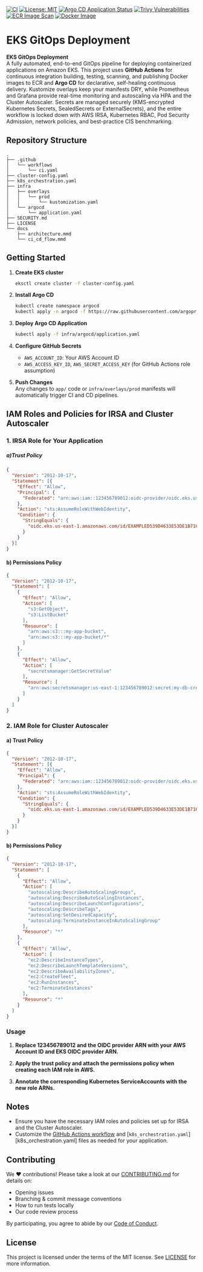 [![CI](https://github.com/PickleKemo/k8s-eks-gitops/actions/workflows/ci.yaml/badge.svg)](https://github.com/PickleKemo/k8s-eks-gitops/actions/workflows/ci.yaml)
[![License: MIT](https://img.shields.io/badge/License-MIT-yellow.svg)](LICENSE)
[![Argo CD Application Status](https://img.shields.io/badge/ArgoCD-Synced-brightgreen.svg)](https://argocd.example.com/applications/my-app)
[![Trivy Vulnerabilities](https://img.shields.io/badge/Trivy-Security_passed-brightgreen.svg)](https://github.com/PickleKemo/k8s-eks-gitops/actions/workflows/ci.yaml)
[![ECR Image Scan](https://img.shields.io/badge/ECR%20Scan-passing-brightgreen)](https://console.aws.amazon.com/ecr/repositories/your-repo/image-scanning)
[![Docker Image](https://img.shields.io/docker/v/your-org/my-app?label=Docker%20Image&style=flat)](https://hub.docker.com/r/your-org/my-app)

# EKS GitOps Deployment

**EKS GitOps Deployment**  
A fully automated, end-to-end GitOps pipeline for deploying containerized applications on Amazon EKS. This project uses **GitHub Actions** for continuous integration building, testing, scanning, and publishing Docker images to ECR and **Argo CD** for declarative, self-healing continuous delivery. Kustomize overlays keep your manifests DRY, while Prometheus and Grafana provide real-time monitoring and autoscaling via HPA and the Cluster Autoscaler. Secrets are managed securely (KMS-encrypted Kubernetes Secrets, SealedSecrets or ExternalSecrets), and the entire workflow is locked down with AWS IRSA, Kubernetes RBAC, Pod Security Admission, network policies, and best-practice CIS benchmarking.

## Repository Structure

```
.
├── .github
│   └── workflows
│       └── ci.yaml
├── cluster-config.yaml
├── k8s_orchestration.yaml
├── infra
│   ├── overlays
│   │   └── prod
│   │       └── kustomization.yaml
│   └── argocd
│       └── application.yaml
├── SECURITY.md
├── LICENSE
└── docs
    ├── architecture.mmd
    └── ci_cd_flow.mmd
```

## Getting Started

1. **Create EKS cluster**  
   ```bash
   eksctl create cluster -f cluster-config.yaml
   ```

2. **Install Argo CD**  
   ```bash
   kubectl create namespace argocd
   kubectl apply -n argocd -f https://raw.githubusercontent.com/argoproj/argo-cd/stable/manifests/install.yaml
   ```

3. **Deploy Argo CD Application**  
   ```bash
   kubectl apply -f infra/argocd/application.yaml
   ```

4. **Configure GitHub Secrets**  
   - `AWS_ACCOUNT_ID`: Your AWS Account ID  
   - `AWS_ACCESS_KEY_ID`, `AWS_SECRET_ACCESS_KEY` (for GitHub Actions role assumption)

5. **Push Changes**  
   Any changes to `app/` code or `infra/overlays/prod` manifests will automatically trigger CI and CD pipelines.

## IAM Roles and Policies for IRSA and Cluster Autoscaler

### 1. IRSA Role for Your Application

##### a)Trust Policy
```json
{
  "Version": "2012-10-17",
  "Statement": [{
    "Effect": "Allow",
    "Principal": {
      "Federated": "arn:aws:iam::123456789012:oidc-provider/oidc.eks.us-east-1.amazonaws.com/id/EXAMPLED539D4633E53DE1B716D3041E"
    },
    "Action": "sts:AssumeRoleWithWebIdentity",
    "Condition": {
      "StringEquals": {
        "oidc.eks.us-east-1.amazonaws.com/id/EXAMPLED539D4633E53DE1B716D3041E:sub": "system:serviceaccount:my-app:my-app-sa"
      }
    }
  }]
}
```
#### b) Permissions Policy
```json
{
  "Version": "2012-10-17",
  "Statement": [
    {
      "Effect": "Allow",
      "Action": [
        "s3:GetObject",
        "s3:ListBucket"
      ],
      "Resource": [
        "arn:aws:s3:::my-app-bucket",
        "arn:aws:s3:::my-app-bucket/*"
      ]
    },
    {
      "Effect": "Allow",
      "Action": [
        "secretsmanager:GetSecretValue"
      ],
      "Resource": [
        "arn:aws:secretsmanager:us-east-1:123456789012:secret:my-db-credentials-*"
      ]
    }
  ]
}
```
### 2. IAM Role for Cluster Autoscaler

#### a) Trust Policy
```json
{
  "Version": "2012-10-17",
  "Statement": [{
    "Effect": "Allow",
    "Principal": {
      "Federated": "arn:aws:iam::123456789012:oidc-provider/oidc.eks.us-east-1.amazonaws.com/id/EXAMPLED539D4633E53DE1B716D3041E"
    },
    "Action": "sts:AssumeRoleWithWebIdentity",
    "Condition": {
      "StringEquals": {
        "oidc.eks.us-east-1.amazonaws.com/id/EXAMPLED539D4633E53DE1B716D3041E:sub": "system:serviceaccount:kube-system:cluster-autoscaler"
      }
    }
  }]
}
```
#### b) Permissions Policy
```json
{
  "Version": "2012-10-17",
  "Statement": [
    {
      "Effect": "Allow",
      "Action": [
        "autoscaling:DescribeAutoScalingGroups",
        "autoscaling:DescribeAutoScalingInstances",
        "autoscaling:DescribeLaunchConfigurations",
        "autoscaling:DescribeTags",
        "autoscaling:SetDesiredCapacity",
        "autoscaling:TerminateInstanceInAutoScalingGroup"
      ],
      "Resource": "*"
    },
    {
      "Effect": "Allow",
      "Action": [
        "ec2:DescribeInstanceTypes",
        "ec2:DescribeLaunchTemplateVersions",
        "ec2:DescribeAvailabilityZones",
        "ec2:CreateFleet",
        "ec2:RunInstances",
        "ec2:TerminateInstances"
      ],
      "Resource": "*"
    }
  ]
}
```

### Usage

1. **Replace 123456789012 and the OIDC provider ARN with your AWS Account ID and EKS OIDC provider ARN.**

2. **Apply the trust policy and attach the permissions policy when creating each IAM role in AWS.**

3. **Annotate the corresponding Kubernetes ServiceAccounts with the new role ARNs.**

## Notes

- Ensure you have the necessary IAM roles and policies set up for IRSA and the Cluster Autoscaler.
- Customize the [GitHub Actions workflow](.github/workflows/ci.yaml) and [`k8s_orchestration.yaml`][k8s_orchestration.yaml] files as needed for your application.

## Contributing

We ❤️ contributions! Please take a look at our [CONTRIBUTING.md](.github/CONTRIBUTING.md) for details on:

- Opening issues  
- Branching & commit message conventions  
- How to run tests locally  
- Our code review process  

By participating, you agree to abide by our [Code of Conduct](CODE_OF_CONDUCT.md).

## License
This project is licensed under the terms of the MIT license. See [LICENSE](LICENSE) for more information.